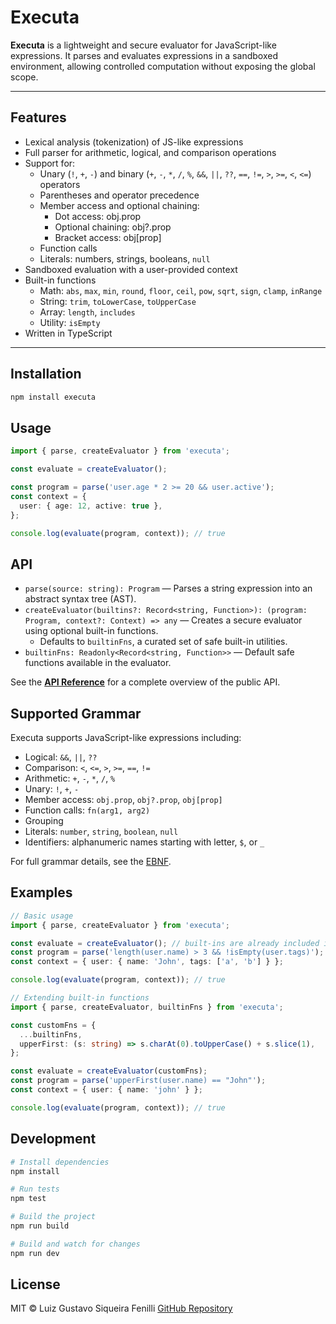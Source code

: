 # Executa

**Executa** is a lightweight and secure evaluator for JavaScript-like expressions. It parses and evaluates expressions in a sandboxed environment, allowing controlled computation without exposing the global scope.

---

## Features

- Lexical analysis (tokenization) of JS-like expressions
- Full parser for arithmetic, logical, and comparison operations
- Support for:
  - Unary (`!`, `+`, `-`) and binary (`+`, `-`, `*`, `/`, `%`, `&&`, `||`, `??`, `==`, `!=`, `>`, `>=`, `<`, `<=`) operators
  - Parentheses and operator precedence
  - Member access and optional chaining:
    - Dot access: obj.prop
    - Optional chaining: obj?.prop
    - Bracket access: obj[prop]
  - Function calls
  - Literals: numbers, strings, booleans, `null`
- Sandboxed evaluation with a user-provided context
- Built-in functions
  - Math: `abs`, `max`, `min`, `round`, `floor`, `ceil`, `pow`, `sqrt`, `sign`, `clamp`, `inRange`
  - String: `trim`, `toLowerCase`, `toUpperCase`
  - Array: `length`, `includes`
  - Utility: `isEmpty`
- Written in TypeScript

---

## Installation

```bash
npm install executa
```

## Usage

```ts
import { parse, createEvaluator } from 'executa';

const evaluate = createEvaluator();

const program = parse('user.age * 2 >= 20 && user.active');
const context = {
  user: { age: 12, active: true },
};

console.log(evaluate(program, context)); // true
```

## API

- `parse(source: string): Program` — Parses a string expression into an abstract syntax tree (AST).
- `createEvaluator(builtins?: Record<string, Function>): (program: Program, context?: Context) => any` — Creates a secure evaluator using optional built-in functions.
  - Defaults to `builtinFns`, a curated set of safe built-in utilities.
- `builtinFns: Readonly<Record<string, Function>>` — Default safe functions available in the evaluator.

See the **[API Reference](./docs/api.md)** for a complete overview of the public API.

## Supported Grammar

Executa supports JavaScript-like expressions including:

- Logical: `&&`, `||`, `??`
- Comparison: `<`, `<=`, `>`, `>=`, `==`, `!=`
- Arithmetic: `+`, `-`, `*`, `/`, `%`
- Unary: `!`, `+`, `-`
- Member access: `obj.prop`, `obj?.prop`, `obj[prop]`
- Function calls: `fn(arg1, arg2)`
- Grouping
- Literals: `number`, `string`, `boolean`, `null`
- Identifiers: alphanumeric names starting with letter, `$`, or `_`

For full grammar details, see the [EBNF](./docs/ebnf.md).

## Examples

```ts
// Basic usage
import { parse, createEvaluator } from 'executa';

const evaluate = createEvaluator(); // built-ins are already included if not specified
const program = parse('length(user.name) > 3 && !isEmpty(user.tags)');
const context = { user: { name: 'John', tags: ['a', 'b'] } };

console.log(evaluate(program, context)); // true

// Extending built-in functions
import { parse, createEvaluator, builtinFns } from 'executa';

const customFns = {
  ...builtinFns,
  upperFirst: (s: string) => s.charAt(0).toUpperCase() + s.slice(1),
};

const evaluate = createEvaluator(customFns);
const program = parse('upperFirst(user.name) == "John"');
const context = { user: { name: 'john' } };

console.log(evaluate(program, context)); // true
```

## Development
```bash
# Install dependencies
npm install

# Run tests
npm test

# Build the project
npm run build

# Build and watch for changes
npm run dev
```

## License

MIT © Luiz Gustavo Siqueira Fenilli
[GitHub Repository](https://github.com/fenilli/executa)
